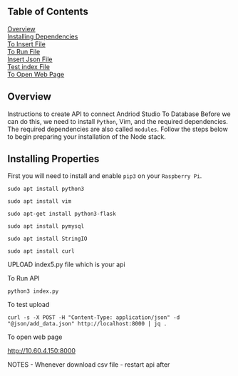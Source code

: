 ## Table of Contents
[Overview](#overview)<br>
[Installing Dependencies](#installdependencies)<br>
[To Insert File](#InsertingIndexFile)<br>
[To Run File](#torun)<br>
[Insert Json File](#InsertJsonFile)<br>
[Test index File](#TestIndexFile)<br>
[To Open Web Page](#OpenWebPage)<br>


<div id='overview'/>

## Overview
Instructions to create API to connect Andriod Studio To Database
Before we can do this, we need to install `Python`, Vim, and the required dependencies.
The required dependencies are also called `modules`. Follow the steps below to begin 
preparing your installation of the Node stack. 


<div id='installdependencies'/>

## Installing Properties 
First you will need to install and enable `pip3` on your `Raspberry Pi`.

```console
sudo apt install python3
```
```console
sudo apt install vim
```
```console
sudo apt-get install python3-flask
```
```console
sudo apt install pymysql
```
```console
sudo apt install StringIO
```
```console
sudo apt install curl
```
<div id='InsertingIndexFile'/>

UPLOAD index5.py file which is your api

<div id='torun'/>
To Run API

```console
python3 index.py
```


<div id='InsertJsonFile/>
 
add.json file 

{
	"meal":1,
	"dessert_side":1,
	"entree":1,
	"soup":1,
	"cookie":1,
	"roll":1,
	"description":"test"
}


<div id='TestIndexFile'/>

To test upload

```console
curl -s -X POST -H "Content-Type: application/json" -d "@json/add_data.json" http://localhost:8000 | jq .
```

<div id='OpenWebPage'/>

To open web page

http://10.60.4.150:8000



NOTES - Whenever download csv file - restart api after